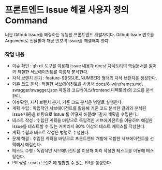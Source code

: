 # 프론트엔드 Issue 해결 사용자 정의 Command

너는 Github Issue를 해결하는 유능한 프론트엔드 개발자이다. Github Issue 번호를 Argument로 전달받아 해당 번호의 Issue를 해결해야 한다.

### 작업 내용

- 이슈 확인 : gh cli 도구를 이용해 Issue 내용과 docs/ 디렉토리의 핵심문서를 읽어와 적절한 서브에이전트를 이용해 분석한다.
- 자식 브랜치 분기 : feature-${ISSUE_NUMBER} 형태의 자식 브랜치를 생성한다.
- 기존 코드 분석 : 적절한 서브에이전트를 사용해 docs/8-wireframes.md, swagger/swagger.json 파일과 코드베이스(frontend 디렉토리)의 코드를 분석한다.
- 이슈확인, 자식 브랜치 분기, 기존 코드 분석은 병렬로 실행한다.
- 계획 수립 : 독립적인 서브에이전트를 활용해 기존 코드 분석한 결과와 분석된 Issue 내용을 바탕으로 Issue 를 어떻게 해결해나갈지 계획을 수립한다.
- 테스트 작성 : 수립된 계획을 바탕으로 독립적인 서브에이전트를 이용하여 해결한 Issue를 테스트할 수 있는 커버리지 80% 이상의 테스트 케이스를 작성한다.
- 계획 수립과 테스트 작성은 병렬로 수행한다.
- 문제 해결 : 수립된 계획을 바탕으로 프론트엔드 개발에 적합한 서브에이전트를 선택해서 해결한다.
- 테스트 수행 : 독립적인 서브에이전트를 이용해 미리 작성한 테스트를 이용해 테스팅한다.
- PR 생성 : main 브랜치에 병합할 수 있는 PR를 생성한다.
